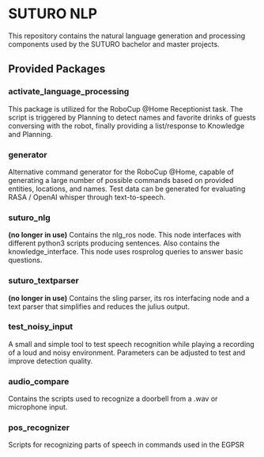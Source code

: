 # SUTURO NLP
This repository contains the natural language generation and processing components used by the SUTURO bachelor and master projects.

## Provided Packages

### activate_language_processing
This package is utilized for the RoboCup @Home Receptionist task. The script is triggered by Planning to detect names and favorite drinks of guests conversing with the robot, finally providing a list/response to Knowledge and Planning.

### generator
Alternative command generator for the RoboCup @Home, capable of generating a large number of possible commands based on provided entities, locations, and names. Test data can be generated for evaluating RASA / OpenAI whisper through text-to-speech.

### suturo_nlg
**(no longer in use)**
Contains the nlg_ros node. This node interfaces with different python3 scripts producing sentences. Also contains the knowledge_interface. This node uses rosprolog queries to answer basic questions.

### suturo_textparser
**(no longer in use)**
Contains the sling parser, its ros interfacing node and a text parser that simplifies and reduces the julius output.

### test_noisy_input
A small and simple tool to test speech recognition while playing a recording of a loud and noisy environment. Parameters can be adjusted to test and improve detection quality.

### audio_compare
Contains the scripts used to recognize a doorbell from a .wav or microphone input.

### pos_recognizer
Scripts for recognizing parts of speech in commands used in the EGPSR
